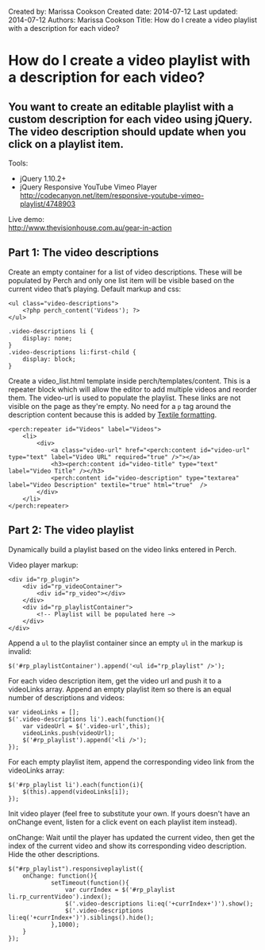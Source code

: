 Created by: Marissa Cookson
Created date: 2014-07-12
Last updated: 2014-07-12
Authors: Marissa Cookson
Title: How do I create a video playlist with a description for each video?

# How do I create a video playlist with a description for each video?

## You want to create an editable playlist with a custom description for each video using jQuery. The video description should update when you click on a playlist item.

Tools:  
- jQuery 1.10.2+
- jQuery Responsive YouTube Vimeo Player  
http://codecanyon.net/item/responsive-youtube-vimeo-playlist/4748903

Live demo:  
http://www.thevisionhouse.com.au/gear-in-action

## Part 1: The video descriptions

Create an empty container for a list of video descriptions. These will be populated by Perch and only one list item will be visible based on the current video that’s playing. Default markup and css:

    <ul class="video-descriptions">
    	<?php perch_content('Videos'); ?>
    </ul>
    
    .video-descriptions li {
        display: none;
    }
    .video-descriptions li:first-child {
        display: block;
    }

Create a video_list.html template inside perch/templates/content.
This is a repeater block which will allow the editor to add multiple videos and reorder them. The video-url is used to  populate the playlist. These links are not visible on the page as they're empty. No need for a `p` tag around the description content because this is added by [Textile formatting](http://docs.grabaperch.com/docs/templates/attributes/type/textarea/).

	<perch:repeater id="Videos" label="Videos">
		<li>
			<div>
				<a class="video-url" href="<perch:content id="video-url" type="text" label="Video URL" required="true" />"></a>
				<h3><perch:content id="video-title" type="text" label="Video Title" /></h3>
				<perch:content id="video-description" type="textarea" label="Video Description" textile="true" html="true"  />
			</div>
		</li>
	</perch:repeater>


## Part 2: The video playlist

Dynamically build a playlist based on the video links entered in Perch.

Video player markup:

    <div id="rp_plugin">
    	<div id="rp_videoContainer">
    		<div id="rp_video"></div>
    	</div>
    	<div id="rp_playlistContainer">
    		<!-- Playlist will be populated here —>
    	</div>
    </div>

Append a `ul` to the playlist container since an empty `ul` in the markup is invalid:
    
	$('#rp_playlistContainer').append('<ul id="rp_playlist" />');
	
For each video description item, get the video url and push it to a videoLinks array. Append an empty playlist item so there is an equal number of descriptions and videos:
    
	var videoLinks = [];
	$('.video-descriptions li').each(function(){
		var videoUrl = $('.video-url',this);
		videoLinks.push(videoUrl);
		$('#rp_playlist').append('<li />');
	});

For each empty playlist item, append the corresponding video link from the videoLinks array:

	$('#rp_playlist li').each(function(i){
		$(this).append(videoLinks[i]);
	});

Init video player (feel free to substitute your own. If yours doesn't have an onChange event, listen for a click event on each playlist item instead).

onChange: Wait until the player has updated the current video, then get the index of the current video and show its corresponding video description. Hide the other descriptions.
	
	$("#rp_playlist").responsiveplaylist({
		onChange: function(){
	    		setTimeout(function(){
	    			var currIndex = $('#rp_playlist li.rp_currentVideo').index();
					$('.video-descriptions li:eq('+currIndex+')').show();
					$('.video-descriptions li:eq('+currIndex+')').siblings().hide();
		    	},1000);
		}
	});
